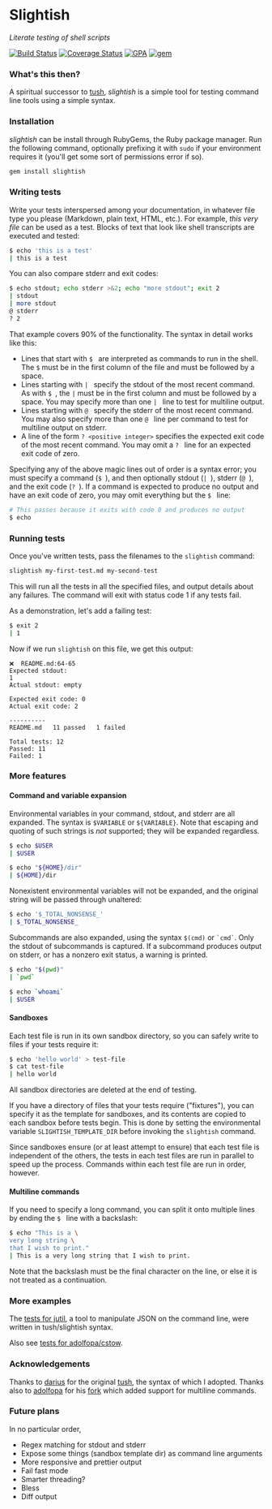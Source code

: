 # Slightish

*Literate testing of shell scripts*

[![Build Status](https://travis-ci.org/misterfifths/slightish.svg?branch=master)](https://travis-ci.org/misterfifths/slightish) [![Coverage Status](https://coveralls.io/repos/github/misterfifths/slightish/badge.svg?branch=master)](https://coveralls.io/github/misterfifths/slightish?branch=master) [![GPA](https://img.shields.io/codeclimate/github/misterfifths/slightish.svg)](https://codeclimate.com/github/misterfifths/slightish) [![gem](https://img.shields.io/gem/v/slightish.svg)](https://rubygems.org/gems/slightish)


### What's this then?

A spiritual successor to [tush](https://github.com/darius/tush), *slightish* is a simple tool for testing command line tools using a simple syntax.

### Installation

*slightish* can be install through RubyGems, the Ruby package manager. Run the following command, optionally prefixing it with `sudo` if your environment requires it (you'll get some sort of permissions error if so).

```sh
gem install slightish
```

### Writing tests

Write your tests interspersed among your documentation, in whatever file type you please (Markdown, plain text, HTML, etc.). For example, *this very file* can be used as a test. Blocks of text that look like shell transcripts are executed and tested:

```sh
$ echo 'this is a test'
| this is a test
```

You can also compare stderr and exit codes:

```sh
$ echo stdout; echo stderr >&2; echo "more stdout"; exit 2
| stdout
| more stdout
@ stderr
? 2
```

That example covers 90% of the functionality. The syntax in detail works like this:

- Lines that start with `$ ` are interpreted as commands to run in the shell. The `$` must be in the first column of the file and must be followed by a space.
- Lines starting with `| ` specify the stdout of the most recent command. As with `$ `, the `|` must be in the first column and must be followed by a space. You may specify more than one `| ` line to test for multiline output.
- Lines starting with `@ ` specify the stderr of the most recent command. You may also specify more than one `@ ` line per command to test for multiline output on stderr.
- A line of the form `? <positive integer>` specifies the expected exit code of the most recent command. You may omit a `? ` line for an expected exit code of zero.

Specifying any of the above magic lines out of order is a syntax error; you must specify a command (`$ `), and then optionally stdout (`| `), stderr (`@ `), and the exit code (`? `). If a command is expected to produce no output and have an exit code of zero, you may omit everything but the `$ ` line:

```sh
# This passes because it exits with code 0 and produces no output
$ echo
```

### Running tests

Once you've written tests, pass the filenames to the `slightish` command:

```sh
slightish my-first-test.md my-second-test
```

This will run all the tests in all the specified files, and output details about any failures. The command will exit with status code 1 if any tests fail.

As a demonstration, let's add a failing test:

```sh
$ exit 2
| 1
```

Now if we run `slightish` on this file, we get this output:

```
❌  README.md:64-65
Expected stdout:
1
Actual stdout: empty

Expected exit code: 0
Actual exit code: 2

----------
README.md 	11 passed	1 failed

Total tests: 12
Passed: 11
Failed: 1
```

### More features

#### Command and variable expansion

Environmental variables in your command, stdout, and stderr are all expanded. The syntax is `$VARIABLE` or `${VARIABLE}`. Note that escaping and quoting of such strings is *not* supported; they will be expanded regardless.

```sh
$ echo $USER
| $USER

$ echo "${HOME}/dir"
| ${HOME}/dir
```

Nonexistent environmental variables will not be expanded, and the original string will be passed through unaltered:

```sh
$ echo '$_TOTAL_NONSENSE_'
| $_TOTAL_NONSENSE_
```

Subcommands are also expanded, using the syntax `$(cmd)` or `` `cmd` ``. Only the stdout of subcommands is captured. If a subcommand produces output on stderr, or has a nonzero exit status, a warning is printed.

```sh
$ echo "$(pwd)"
| `pwd`

$ echo `whoami`
| $USER
```

#### Sandboxes

Each test file is run in its own sandbox directory, so you can safely write to files if your tests require it:

```sh
$ echo 'hello world' > test-file
$ cat test-file
| hello world
```

All sandbox directories are deleted at the end of testing.

If you have a directory of files that your tests require ("fixtures"), you can specify it as the template for sandboxes, and its contents are copied to each sandbox before tests begin. This is done by setting the environmental variable `SLIGHTISH_TEMPLATE_DIR` before invoking the `slightish` command.

Since sandboxes ensure (or at least attempt to ensure) that each test file is independent of the others, the tests in each test files are run in parallel to speed up the process. Commands within each test file are run in order, however.

#### Multiline commands

If you need to specify a long command, you can split it onto multiple lines by ending the `$ ` line with a backslash:

```sh
$ echo "This is a \
very long string \
that I wish to print."
| This is a very long string that I wish to print.
```

Note that the backslash must be the final character on the line, or else it is not treated as a continuation.

### More examples

The [tests for jutil](https://github.com/misterfifths/jutil/tree/master/tests), a tool to manipulate JSON on the command line, were written in tush/slightish syntax.

Also see [tests for adolfopa/cstow](https://github.com/adolfopa/cstow/blob/master/src/TESTS.md).

### Acknowledgements

Thanks to [darius](https://github.com/darius) for the original [tush](https://github.com/darius/tush), the syntax of which I adopted. Thanks also to [adolfopa](https://github.com/adolfopa/) for his [fork](https://github.com/adolfopa/tush) which added support for multiline commands.

### Future plans

In no particular order,

- Regex matching for stdout and stderr
- Expose some things (sandbox template dir) as command line arguments
- More responsive and prettier output
- Fail fast mode
- Smarter threading?
- Bless
- Diff output
